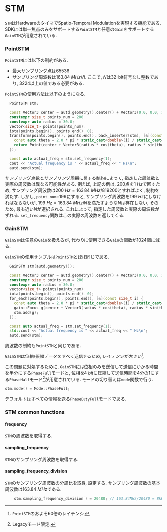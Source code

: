 # STM

`STM`はHardwareのタイマでSpatio-Temporal Modulationを実現する機能である.
SDKには単一焦点のみをサポートする`PointSTM`と任意の`Gain`をサポートする`GainSTM`が用意されている.

### PointSTM

`PointSTM`には以下の制約がある.
* 最大サンプリング点は65536
* サンプリング周波数は$\SI{163.84}{MHz}/N$. ここで, $N$は32-bit符号なし整数であり, 3224以上の値である必要がある.

`PointSTM`の使用方法は以下のようになる.
```cpp
  PointSTM stm;

  const Vector3 center = autd.geometry().center() + Vector3(0.0, 0.0, 150.0);
  constexpr size_t points_num = 200;
  constexpr auto radius = 30.0;
  vector<size_t> points(points_num);
  iota(points.begin(), points.end(), 0);
  transform(points.begin(), points.end(), back_inserter(stm), [&](const size_t i) {
    const auto theta = 2.0 * pi * static_cast<double>(i) / static_cast<double>(points_num);
    return Point(center + Vector3(radius * cos(theta), radius * sin(theta), 0));
  });

  const auto actual_freq = stm.set_frequency(1);
  cout << "Actual frequency is " << actual_freq << " Hz\n";
  autd.send(stm);
```

サンプリング点数とサンプリング周期に関する制約によって, 指定した周波数と実際の周波数は異なる可能性がある.
例えば, 上記の例は, 200点を$\SI{1}{Hz}$で回すため, サンプリング周波数は$\SI{200}{Hz}=\SI{163.84}{MHz}/819200$とすればよく, 制約を満たす.
しかし, `point_num`=199にすると, サンプリング周波数を$\SI{199}{Hz}$にしなければならないが, $\SI{199}{Hz}=\SI{163.84}{MHz}/N$を満たすような$N$は存在しない, そのため, 最も近い$N$が選択される.
これによって, 指定した周波数と実際の周波数がずれる.
`set_frequency`関数はこの実際の周波数を返してくる.

### GainSTM

`GainSTM`は任意の`Gain`を扱えるが, 代わりに使用できる`Gain`の個数が1024個に減る.

`GainSTM`の使用サンプルは`PointSTM`とほぼ同じである.
```cpp
  GainSTM stm(autd.geometry());

  const Vector3 center = autd.geometry().center() + Vector3(0.0, 0.0, 150.0);
  constexpr size_t points_num = 200;
  constexpr auto radius = 30.0;
  vector<size_t> points(points_num);
  iota(points.begin(), points.end(), 0);
  for_each(points.begin(), points.end(), [&](const size_t i) {
    const auto theta = 2.0 * pi * static_cast<double>(i) / static_cast<double>(points_num);
    gain::Focus g(center + Vector3(radius * cos(theta), radius * sin(theta), 0.0));
    stm.add(g);
  });

  const auto actual_freq = stm.set_frequency(1);
  std::cout << "Actual frequency is " << actual_freq << " Hz\n";
  autd.send(stm);
```
周波数の制約も`PointSTM`と同じである.

`GainSTM`は位相/振幅データをすべて送信するため, レイテンシが大きい[^fn_gain_seq].

この問題に対処するために, `GainSTM`には位相のみを送信して送信にかかる時間を半分にする`PhaseFull`モードと, 位相を$\SI{4}{bit}$に圧縮して送信時間を4分の1にする`PhaseHalf`モード[^phase_half]が用意されている.
モードの切り替えは`mode`関数で行う.

```cpp
stm.mode() = Mode::PhaseFull;
```

デフォルトはすべての情報を送る`PhaseDutyFull`モードである.

### STM common functions

#### frequency

`STM`の周波数を取得する.

#### sampling_frequency

`STM`のサンプリング周波数を取得する.

#### sampling_frequency_division

`STM`のサンプリング周波数の分周比を取得, 設定する.
サンプリング周波数の基本周波数は$\SI{163.84}{MHz}$である.

```cpp
    stm.sampling_frequency_division() = 20480; // 163.84MHz/20480 = 8kHz
```

[^fn_gain_seq]: `PointSTM`のおよそ60倍のレイテンシ.

[^phase_half]: Legacyモード限定.
